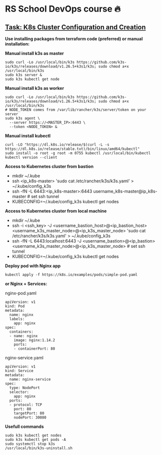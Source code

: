 # RS School DevOps course :fire:

## [Task: K8s Cluster Configuration and Creation](https://github.com/rolling-scopes-school/tasks/blob/master/devops/modules/2_cluster-configuration/task_3.md)

**Use installing packages from terraform code (preferred) or manual installation:**

**Manual install k3s as master**
```
sudo curl -Lo /usr/local/bin/k3s https://github.com/k3s-io/k3s/releases/download/v1.26.5+k3s1/k3s; sudo chmod a+x /usr/local/bin/k3s
sudo k3s server &
sudo k3s kubectl get node
```

**Manual install k3s as worker**
```
sudo curl -Lo /usr/local/bin/k3s https://github.com/k3s-io/k3s/releases/download/v1.26.5+k3s1/k3s; sudo chmod a+x /usr/local/bin/k3s
# NODE_TOKEN comes from /var/lib/rancher/k3s/server/token on your server
sudo k3s agent \
  --server https://<MASTER_IP>:6443 \
  --token <NODE_TOKEN> &
```

**Manual install kubectl**
```
curl -LO "https://dl.k8s.io/release/$(curl -L -s https://dl.k8s.io/release/stable.txt)/bin/linux/amd64/kubectl"
sudo install -o root -g root -m 0755 kubectl /usr/local/bin/kubectl
kubectl version --client
```

**Access to Kubernetes cluster from bastion**
- mkdir ~/.kube
- ssh <ip_k8s-master> 'sudo cat /etc/rancher/k3s/k3s.yaml' > ~/.kube/config_k3s
- ssh -fN -L 6443:<ip_k8s-master>:6443 username_k8s-master@ip_k8s-master    # set ssh tunnel
- KUBECONFIG=~/.kube/config_k3s kubectl get nodes

**Access to Kubernetes cluster from local machine**
- mkdir ~/.kube
- ssh -i <ssh_key> -J <username_bastion_host>@<ip_bastion_host> <username_k3s_master_node>@<ip_k3s_master_node> 'sudo cat /etc/rancher/k3s/k3s.yaml' > ~/.kube/config_k3s
- ssh -fN -L 6443:localhost:6443 -J <username_bastion>@<ip_bastion> <username_k3s_master_node>@<ip_k3s_master_node>   # set ssh tunnel
- KUBECONFIG=~/.kube/config_k3s kubectl get nodes

**Deploy pod with Nginx app**
```
kubectl apply -f https://k8s.io/examples/pods/simple-pod.yaml
```
**or Nginx + Services:**

nginx-pod.yaml 
```
apiVersion: v1
kind: Pod
metadata:
  name: nginx
  labels:
    app: nginx
spec:
  containers:
  - name: nginx
    image: nginx:1.14.2
    ports:
    - containerPort: 80
```

nginx-service.yaml
```
apiVersion: v1
kind: Service
metadata:
  name: nginx-service
spec:
  type: NodePort
  selector:
    app: nginx
  ports:
  - protocol: TCP
    port: 80        
    targetPort: 80  
    nodePort: 30080
```

**Usefull commands**
```
sudo k3s kubectl get nodes
sudo k3s kubectl get pods -A
sudo systemctl stop k3s
/usr/local/bin/k3s-uninstall.sh
```
